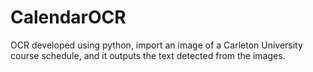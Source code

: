 # CalendarOCR
OCR developed using python, import an image of a Carleton University course schedule, and it outputs the text detected from the images.

